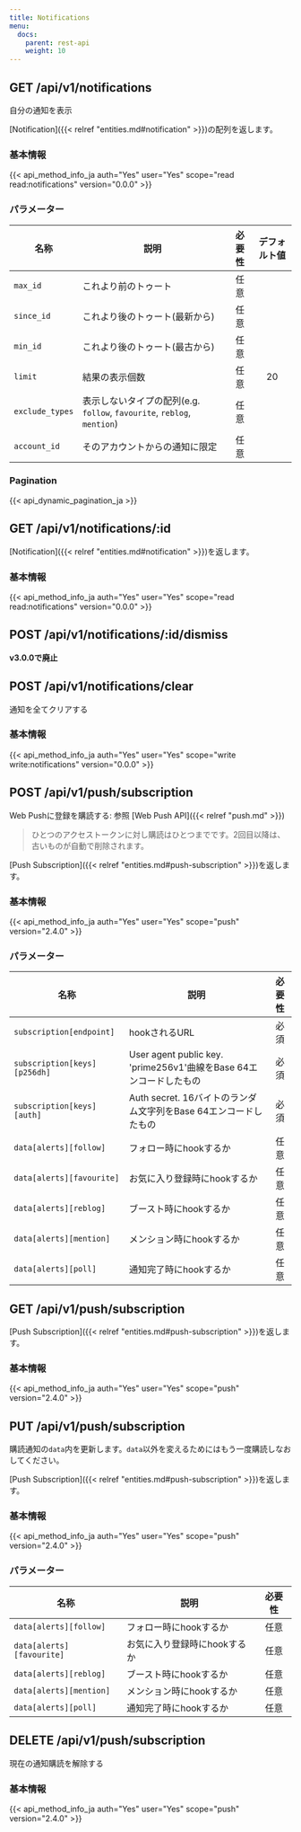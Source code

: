 ```yaml
---
title: Notifications
menu:
  docs:
    parent: rest-api
    weight: 10
---
```


## GET /api/v1/notifications

自分の通知を表示

[Notification]({{< relref "entities.md#notification" >}})の配列を返します。

### 基本情報

{{< api_method_info_ja auth="Yes" user="Yes" scope="read read:notifications" version="0.0.0" >}}

### パラメーター

|名称|説明|必要性|デフォルト値|
|----|-----------|:------:|:-----:|
| `max_id` | これより前のトゥート | 任意 ||
| `since_id` | これより後のトゥート(最新から) | 任意 ||
| `min_id` | これより後のトゥート(最古から) | 任意 ||
| `limit` | 結果の表示個数 | 任意 | 20 |
| `exclude_types` | 表示しないタイプの配列(e.g. `follow`, `favourite`, `reblog`, `mention`) | 任意 ||
| `account_id` | そのアカウントからの通知に限定 | 任意 ||

### Pagination

{{< api_dynamic_pagination_ja >}}

## GET /api/v1/notifications/:id

[Notification]({{< relref "entities.md#notification" >}})を返します。

### 基本情報

{{< api_method_info_ja auth="Yes" user="Yes" scope="read read:notifications" version="0.0.0" >}}

## POST /api/v1/notifications/:id/dismiss

**v3.0.0で廃止**

## POST /api/v1/notifications/clear

通知を全てクリアする

### 基本情報

{{< api_method_info_ja auth="Yes" user="Yes" scope="write write:notifications" version="0.0.0" >}}

## POST /api/v1/push/subscription

Web Pushに登録を購読する: 参照 [Web Push API]({{< relref "push.md" >}})

> ひとつのアクセストークンに対し購読はひとつまでです。2回目以降は、古いものが自動で削除されます。

[Push Subscription]({{< relref "entities.md#push-subscription" >}})を返します。

### 基本情報

{{< api_method_info_ja auth="Yes" user="Yes" scope="push" version="2.4.0" >}}

### パラメーター

|名称|説明|必要性|
|----|-----------|:------:|
| `subscription[endpoint]` | hookされるURL | 必須 |
| `subscription[keys][p256dh]` | User agent public key. 'prime256v1'曲線をBase 64エンコードしたもの | 必須 |
| `subscription[keys][auth]` | Auth secret. 16バイトのランダム文字列をBase 64エンコードしたもの | 必須 |
| `data[alerts][follow]` | フォロー時にhookするか | 任意 |
| `data[alerts][favourite]` | お気に入り登録時にhookするか | 任意 |
| `data[alerts][reblog]` | ブースト時にhookするか  | 任意 |
| `data[alerts][mention]` | メンション時にhookするか  | 任意 |
| `data[alerts][poll]` | 通知完了時にhookするか  | 任意 |

## GET /api/v1/push/subscription

[Push Subscription]({{< relref "entities.md#push-subscription" >}})を返します。

### 基本情報

{{< api_method_info_ja auth="Yes" user="Yes" scope="push" version="2.4.0" >}}

## PUT /api/v1/push/subscription

購読通知の`data`内を更新します。`data`以外を変えるためにはもう一度購読しなおしてください。

[Push Subscription]({{< relref "entities.md#push-subscription" >}})を返します。

### 基本情報

{{< api_method_info_ja auth="Yes" user="Yes" scope="push" version="2.4.0" >}}

### パラメーター

|名称|説明|必要性|
|----|-----------|:------:|
| `data[alerts][follow]` | フォロー時にhookするか | 任意 |
| `data[alerts][favourite]` | お気に入り登録時にhookするか | 任意 |
| `data[alerts][reblog]` | ブースト時にhookするか  | 任意 |
| `data[alerts][mention]` | メンション時にhookするか  | 任意 |
| `data[alerts][poll]` | 通知完了時にhookするか  | 任意 |

## DELETE /api/v1/push/subscription

現在の通知購読を解除する

### 基本情報

{{< api_method_info_ja auth="Yes" user="Yes" scope="push" version="2.4.0" >}}
